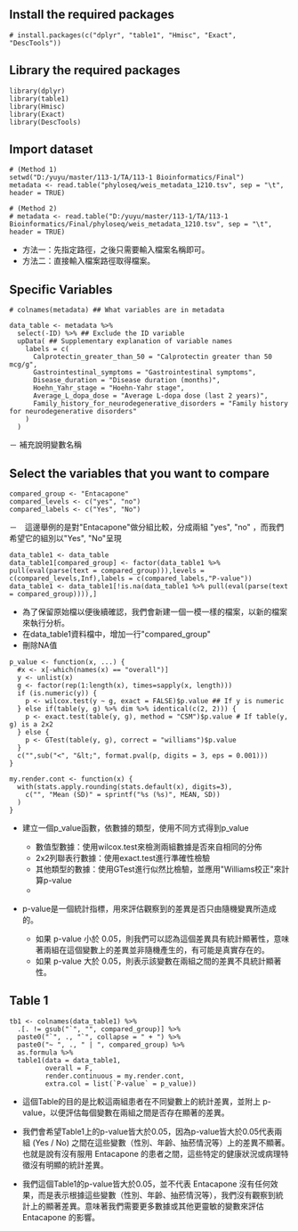 ## Install the required packages


```{r}
# install.packages(c("dplyr", "table1", "Hmisc", "Exact", "DescTools"))
```

## Library the required packages
```{r}
library(dplyr)
library(table1)
library(Hmisc)
library(Exact)
library(DescTools)
```

## Import dataset 

```{r}
# (Method 1)
setwd("D:/yuyu/master/113-1/TA/113-1 Bioinformatics/Final")
metadata <- read.table("phyloseq/weis_metadata_1210.tsv", sep = "\t", header = TRUE)

# (Method 2) 
# metadata <- read.table("D:/yuyu/master/113-1/TA/113-1 Bioinformatics/Final/phyloseq/weis_metadata_1210.tsv", sep = "\t", header = TRUE)
```
- 方法一：先指定路徑，之後只需要輸入檔案名稱即可。
- 方法二：直接輸入檔案路徑取得檔案。

## Specific Variables
```{r}
# colnames(metadata) ## What variables are in metadata
```

```{r}
data_table <- metadata %>%
  select(-ID) %>% ## Exclude the ID variable
  upData( ## Supplementary explanation of variable names
    labels = c(
      Calprotectin_greater_than_50 = "Calprotectin greater than 50 mcg/g",
      Gastrointestinal_symptoms = "Gastrointestinal symptoms",
      Disease_duration = "Disease duration (months)",
      Hoehn_Yahr_stage = "Hoehn-Yahr stage",
      Average_L_dopa_dose = "Average L-dopa dose (last 2 years)",
      Family_history_for_neurodegenerative_disorders = "Family history for neurodegenerative disorders"
    )
  )

```
－ 補充說明變數名稱


## Select the variables that you want to compare
```{r}
compared_group <- "Entacapone"
compared_levels <- c("yes", "no")
compared_labels <- c("Yes", "No")
```
－　這邊舉例的是對"Entacapone"做分組比較，分成兩組 "yes", "no" ，而我們希望它的組別以"Yes", "No"呈現



```{r}
data_table1 <- data_table
data_table1[compared_group] <- factor(data_table1 %>% pull(eval(parse(text = compared_group))),levels = c(compared_levels,Inf),labels = c(compared_labels,"P-value"))
data_table1 <- data_table1[!is.na(data_table1 %>% pull(eval(parse(text = compared_group)))),]
```
* 為了保留原始檔以便後續確認，我們會新建一個一模一樣的檔案，以新的檔案來執行分析。
* 在data_table1資料檔中，增加一行"compared_group"
* 刪除NA值

```{r}
p_value <- function(x, ...) {
  #x <- x[-which(names(x) == "overall")]
  y <- unlist(x)
  g <- factor(rep(1:length(x), times=sapply(x, length)))
  if (is.numeric(y)) {
    p <- wilcox.test(y ~ g, exact = FALSE)$p.value ## If y is numeric
  } else if(table(y, g) %>% dim %>% identical(c(2, 2))) {
    p <- exact.test(table(y, g), method = "CSM")$p.value # If table(y, g) is a 2x2
  } else {
    p <- GTest(table(y, g), correct = "williams")$p.value
  }
  c("",sub("<", "&lt;", format.pval(p, digits = 3, eps = 0.001)))
}

my.render.cont <- function(x) {
  with(stats.apply.rounding(stats.default(x), digits=3), 
    c("", "Mean (SD)" = sprintf("%s (%s)", MEAN, SD))
  )
}

```
- 建立一個p_value函數，依數據的類型，使用不同方式得到p_value
  
  -  數值型數據：使用wilcox.test來檢測兩組數據是否來自相同的分佈
  -  2x2列聯表行數據：使用exact.test進行準確性檢驗
  -  其他類型的數據：使用GTest進行似然比檢驗，並應用"Williams校正"來計算p-value
  -  
- p-value是一個統計指標，用來評估觀察到的差異是否只由隨機變異所造成的。
  -   如果 p-value 小於 0.05，則我們可以認為這個差異具有統計顯著性，意味著兩組在這個變數上的差異並非隨機產生的，有可能是真實存在的。
  -   如果 p-value 大於 0.05，則表示該變數在兩組之間的差異不具統計顯著性。

##  Table 1

```{r}
tb1 <- colnames(data_table1) %>%
  .[. != gsub("`", "", compared_group)] %>%
  paste0("`", ., "`", collapse = " + ") %>%
  paste0("~ ", ., " | ", compared_group) %>%
  as.formula %>%
  table1(data = data_table1, 
         overall = F, 
         render.continuous = my.render.cont,
         extra.col = list(`P-value` = p_value))
```

- 這個Table的目的是比較這兩組患者在不同變數上的統計差異，並附上 p-value，以便評估每個變數在兩組之間是否存在顯著的差異。

- 我們會希望Table1上的p-value皆大於0.05，因為p-value皆大於0.05代表兩組 (Yes / No) 之間在這些變數（性別、年齡、抽菸情況等）上的差異不顯著。也就是說有沒有服用 Entacapone 的患者之間，這些特定的健康狀況或病理特徵沒有明顯的統計差異。

- 我們這個Table1的p-value皆大於0.05，並不代表 Entacapone 沒有任何效果，而是表示根據這些變數（性別、年齡、抽菸情況等），我們沒有觀察到統計上的顯著差異。意味著我們需要更多數據或其他更靈敏的變數來評估 Entacapone 的影響。

